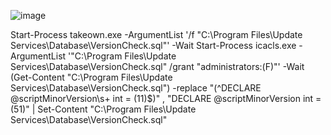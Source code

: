 
![image](https://github.com/user-attachments/assets/bbc06d7b-5215-4c7b-a739-d3fc4c82441b)



Start-Process takeown.exe -ArgumentList '/f "C:\Program Files\Update Services\Database\VersionCheck.sql"' -Wait
Start-Process icacls.exe -ArgumentList '"C:\Program Files\Update Services\Database\VersionCheck.sql" /grant "administrators:(F)"' -Wait
(Get-Content "C:\Program Files\Update Services\Database\VersionCheck.sql") -replace "(^DECLARE @scriptMinorVersion\s+ int = \(11\)$)" , "DECLARE @scriptMinorVersion int = (51)" | Set-Content "C:\Program Files\Update Services\Database\VersionCheck.sql"
